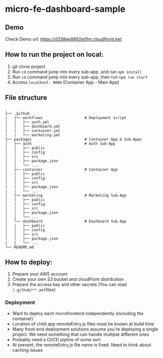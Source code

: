 # micro-fe-dashboard-sample

## Demo
Check Demo url: https://d338ek8892e0fm.cloudfront.net

## How to run the project on local:
1. git clone project
2. Run `cd` command jump into every sub-app, and run `npm install`
3. Run `cd` command jump into every sub-app, then run `npm run start`
4. Access `localhost: 9080` (Container App - Main App)

## File structure
    .
    ├── .github
    |   ├── workflows                   # Deployment script
    |   |   ├── auth.yml
    |   |   ├── dashboard.yml
    |   |   ├── container.yml
    |   |   └── marketing.yml
    ├── packages                        # Container App & Sub-Apps
    │   ├── auth                        # Auth Sub-App
    |   |   ├── public
    |   |   ├── config
    |   |   ├── src
    |   |   ├── package.json
    |   |   └── ... 
    │   ├── container                   # Container App
    |   |   ├── public
    |   |   ├── config
    |   |   ├── src
    |   |   ├── package.json
    |   |   └── ... 
    │   ├── marketing                   # Marketing Sub-App
    |   |   ├── public
    |   |   ├── config
    |   |   ├── src
    |   |   ├── package.json
    |   |   └── ... 
    │   └── dashboard                   # Dashboard Sub-App
    |   |   ├── public
    |   |   ├── config
    |   |   ├── src
    |   |   ├── package.json
    |   |   └── ... 
    └── README.md

## How to deploy:
1. Prepare your AWS account
2. Create your own S3 bucket and cloudFront distribution
3. Prepare the access key and other secrets (You can read `/.github/**.yml`files)
 
### Deployment
- Want to deploy each microfrontend independently (including the container)
- Location of child app remoteEntry.js files must be known at build time
- Many front-end deployment solutions assume you're deploying a single project. We need something that can handle multiple different ones
- Probably need a CI/CD pipline of some sort
- At present, the remoteEntry.js file name is fixed. Need to think about caching issues


